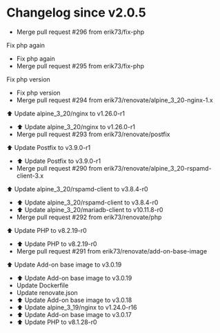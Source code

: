 # Changelog since v2.0.5
- Merge pull request #296 from erik73/fix-php

Fix php again 
- Fix php again 
- Merge pull request #295 from erik73/fix-php

Fix php version 
- Fix php version 
- Merge pull request #294 from erik73/renovate/alpine_3_20-nginx-1.x

⬆️ Update alpine_3_20/nginx to v1.26.0-r1 
- ⬆️ Update alpine_3_20/nginx to v1.26.0-r1 
- Merge pull request #293 from erik73/renovate/postfix

⬆️ Update Postfix to v3.9.0-r1 
- ⬆️ Update Postfix to v3.9.0-r1 
- Merge pull request #290 from erik73/renovate/alpine_3_20-rspamd-client-3.x

⬆️ Update alpine_3_20/rspamd-client to v3.8.4-r0 
- ⬆️ Update alpine_3_20/rspamd-client to v3.8.4-r0 
- ⬆️ Update alpine_3_20/mariadb-client to v10.11.8-r0 
- Merge pull request #292 from erik73/renovate/php

⬆️ Update PHP to v8.2.19-r0 
- ⬆️ Update PHP to v8.2.19-r0 
- Merge pull request #291 from erik73/renovate/add-on-base-image

⬆️ Update Add-on base image to v3.0.19 
- ⬆️ Update Add-on base image to v3.0.19 
- Update Dockerfile 
- Update renovate.json 
- ⬆️ Update Add-on base image to v3.0.18 
- ⬆️ Update alpine_3_19/nginx to v1.24.0-r16 
- ⬆️ Update Add-on base image to v3.0.17 
- ⬆️ Update PHP to v8.1.28-r0 
